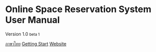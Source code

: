 <!-- _coverpage.md -->

# Online Space Reservation System <br> User Manual
Version 1.0 <small>beta 1</small>

[ภาษาไทย](/th/)
[Getting Start](/client/search-for-space.md)
[Website](https://panda.itforge.io)

<!-- background color -->
